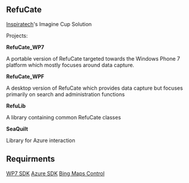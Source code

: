 RefuCate
-------------

[Inspiratech]'s Imagine Cup Solution

Projects:

**RefuCate_WP7**

A portable version of RefuCate targeted towards the Windows Phone 7 platform which mostly focuses around data capture.

**RefuCate_WPF**

A desktop version of RefuCate which provides data capture but focuses primarily on search and administration functions

**RefuLib**

A library containing common RefuCate classes

**SeaQuilt**

Library for Azure interaction

Requirments
-------------
[WP7 SDK]
[Azure SDK]
[Bing Maps Control]



  [Inspiratech]: http://www.inspiratech.eu
  [WP7 SDK]: http://create.msdn.com/en-US/
  [Azure SDK]: http://www.microsoft.com/windowsazure/
  [Bing Maps Control]: http://www.microsoft.com/downloads/en/details.aspx?displaylang=en&FamilyID=beb29d27-6f0c-494f-b028-1e0e3187e830